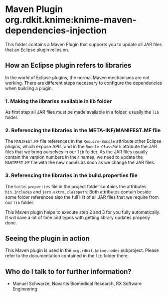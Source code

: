 # Maven Plugin org.rdkit.knime:knime-maven-dependencies-injection #

This folder contains a Maven Plugin that supports you to update all JAR files that an Eclipse plugin relies on.

## How an Eclipse plugin refers to libraries ##

In the world of Eclipse plugins, the normal Maven mechanisms are not working. There are different
steps necessary to configure the dependencies when building a plugin. 

### 1. Making the libraries available in lib folder ###

As first step all JAR files must be made available in a folder, usually the `lib` folder.

### 2. Referencing the libraries in the META-INF/MANIFEST.MF file ###

The `MANIFEST.MF` file references in the `Require-Bundle` attribute other Eclipse plugins, 
which expose APIs, and in the `Bundle-ClassPath` attribute the JAR files that we bring ourselves
in our `lib` folder. As the JAR files usually contain the version numbers in their names,
we need to update the `MANIFEST.MF` file with the new names as soon as we change the JAR files.

### 3. Referencing the libraries in the build.properties file ###

The `build.properties` file in the project folder contains the attributes `bin.includes` and 
`jars.extra.classpath`. Both attributes contain beside some folder references also the full
list of all JAR files that we require from our `lib` folder.

This Maven plugin helps to execute step 2 and 3 for you fully automatically. It will save a lot of time
and typos with getting library updates properly done.

## Seeing the plugin in action ##

This Maven plugin is used in the `org.rdkit.knime.nodes` subproject. 
Please refer to the documentation contained in the `lib` folder there.

## Who do I talk to for further information? ##

* Manuel Schwarze, Novartis Biomedical Research, RX Software Engineering
